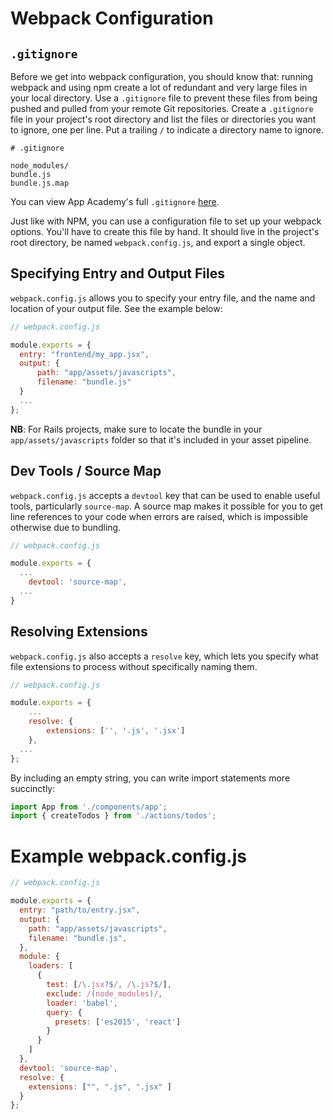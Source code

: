 # Webpack Configuration

## `.gitignore`

Before we get into webpack configuration, you should know that: running webpack 
and using npm create a lot of redundant and very large files in your local 
directory. Use a `.gitignore` file to prevent these files from being pushed and 
pulled from your remote Git repositories. Create a `.gitignore` file in your 
project's root directory and list the files or directories you want to ignore, 
one per line. Put a trailing `/` to indicate a directory name to ignore.

```
# .gitignore

node_modules/
bundle.js
bundle.js.map
```

You can view App Academy's full `.gitignore` [here][gitignore].

Just like with NPM, you can use a configuration file to set up your webpack
options. You'll have to create this file by hand. It should live in the
project's root directory, be named `webpack.config.js`, and export a single
object.

## Specifying Entry and Output Files

`webpack.config.js` allows you to specify your entry file, and the name and
location of your output file. See the example below:

```js
// webpack.config.js

module.exports = {
  entry: "frontend/my_app.jsx",
  output: {
      path: "app/assets/javascripts",
      filename: "bundle.js"
  }
  ...
};
```

**NB**: For Rails projects, make sure to locate the bundle in your
`app/assets/javascripts` folder so that it's included in your asset pipeline.

## Dev Tools / Source Map

`webpack.config.js` accepts a `devtool` key that can be used to enable useful
tools, particularly `source-map`. A source map makes it possible for you to get
line references to your code when errors are raised, which is impossible
otherwise due to bundling.

```js
// webpack.config.js

module.exports = {
  ...
	devtool: 'source-map',
  ...
}
```

## Resolving Extensions

`webpack.config.js` also accepts a `resolve` key, which lets you specify what
file extensions to process without specifically naming them.

```js
// webpack.config.js

module.exports = {
	...
	resolve: {
		extensions: ['', '.js', '.jsx']
	},
  ...
};
```

By including an empty string, you can write import statements more succinctly:

```js
import App from './components/app';
import { createTodos } from './actions/todos';
```

# Example webpack.config.js

```js
// webpack.config.js

module.exports = {
  entry: "path/to/entry.jsx",
  output: {
    path: "app/assets/javascripts",
    filename: "bundle.js",
  },
  module: {
    loaders: [
      {
        test: [/\.jsx?$/, /\.js?$/],
        exclude: /(node_modules)/,
        loader: 'babel',
        query: {
          presets: ['es2015', 'react']
        }
      }
    ]
  },
  devtool: 'source-map',
  resolve: {
    extensions: ["", ".js", ".jsx" ]
  }
};
```

[gitignore]: https://github.com/appacademy/dotfiles/blob/master/dot/gitignore
